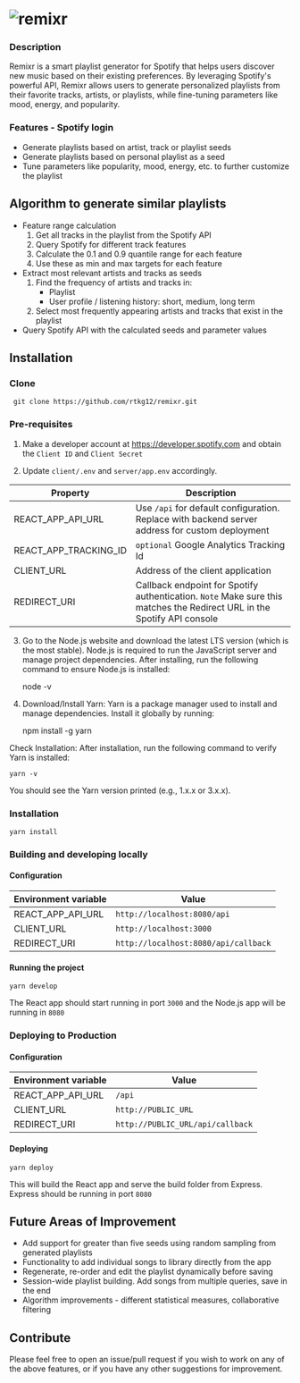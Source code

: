 
# ![remixr](https://github.com/rtkg12/remixr/blob/master/client/public/logo.png)  
  
  
### Description
Remixr is a smart playlist generator for Spotify that helps users discover new music based on their existing preferences. By leveraging Spotify's powerful API, Remixr allows users to generate personalized playlists from their favorite tracks, artists, or playlists, while fine-tuning parameters like mood, energy, and popularity.
  
### Features - Spotify login  
- Generate playlists based on artist, track or playlist seeds  
- Generate playlists based on personal playlist as a seed  
- Tune parameters like popularity, mood, energy, etc. to further customize the playlist  

## Algorithm to generate similar playlists

 - Feature range calculation
	 1. Get all tracks in the playlist from the Spotify API
	 2. Query Spotify for different track features
	 3. Calculate the 0.1 and 0.9 quantile range for each feature
	 4. Use these as min and max targets for each feature
- Extract most relevant artists and tracks as seeds
	1. Find the frequency of artists and tracks in:
		- Playlist
		- User profile / listening history: short, medium, long term
	2. Select most frequently appearing artists and tracks that exist in the playlist
- Query Spotify API with the calculated seeds and parameter values
  
## Installation  
  
### Clone  
  
	 git clone https://github.com/rtkg12/remixr.git  

### Pre-requisites  
  
1. Make a developer account at https://developer.spotify.com and obtain the `Client ID` and `Client Secret`  

2. Update `client/.env` and `server/app.env` accordingly.

|Property| Description  |
|--|--|
| REACT_APP_API_URL | Use `/api` for default configuration. Replace with backend server address for custom deployment |
|REACT_APP_TRACKING_ID|`optional` Google Analytics Tracking Id |
|CLIENT_URL|Address of the client application|
|REDIRECT_URI|Callback endpoint for Spotify authentication. `Note` Make sure this matches the Redirect URL in the Spotify API console|

3. Go to the Node.js website and download the latest LTS version (which is the most stable). Node.js is required to run the JavaScript server and manage project dependencies.
After installing, run the following command to ensure Node.js is installed:

    node -v

4. Download/Install Yarn: Yarn is a package manager used to install and manage dependencies. Install it globally by running:

    npm install -g yarn

Check Installation: After installation, run the following command to verify Yarn is installed:

    yarn -v

You should see the Yarn version printed (e.g., 1.x.x or 3.x.x).

### Installation

	yarn install

### Building and developing locally

#### Configuration
 
 |Environment variable| Value  |
|--|--|
| REACT_APP_API_URL | `http://localhost:8080/api` |
|CLIENT_URL|`http://localhost:3000`|
|REDIRECT_URI|`http://localhost:8080/api/callback`|

#### Running the project	
	yarn develop

The React app should start running in port `3000` and the Node.js app will be running in `8080`

### Deploying to Production

#### Configuration
 
 |Environment variable| Value  |
|--|--|
| REACT_APP_API_URL | `/api` |
|CLIENT_URL|`http://PUBLIC_URL`|
|REDIRECT_URI|`http://PUBLIC_URL/api/callback`|

#### Deploying
	yarn deploy

This will build the React app and serve the build folder from Express. Express should be running in port `8080`

## Future Areas of Improvement

- Add support for greater than five seeds using random sampling from generated playlists
- Functionality to add individual songs to library directly from the app
- Regenerate, re-order and edit the playlist dynamically before saving
- Session-wide playlist building. Add songs from multiple queries, save in the end
- Algorithm improvements - different statistical measures, collaborative filtering

## Contribute

Please feel free to open an issue/pull request if you wish to work on any of the above features, or if you have any other suggestions for improvement.



